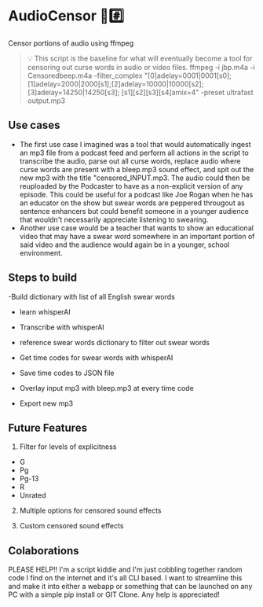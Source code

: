 # AudioCensor 🎵#️⃣
Censor portions of audio using ffmpeg

> 💡 This script is the  baseline for what will eventually become a tool for censoring out curse words in audio or video files. 
> ffmpeg -i jbp.m4a -i Censoredbeep.m4a -filter_complex "[0]adelay=0001|0001[s0];[1]adelay=2000|2000[s1];[2]adelay=10000|10000[s2];[3]adelay=14250|14250[s3]; [s1][s2][s3][s4]amix=4" -preset ultrafast output.mp3

## Use cases
- The first use case I imagined was a tool that would automatically ingest an mp3 file from a podcast feed and perform all actions in the script to transcribe the audio, parse out all curse words, replace audio where curse words are present with a bleep.mp3 sound effect, and spit out the new mp3 with the title "censored_INPUT.mp3. The audio could then be reuploaded by the Podcaster to have as a non-explicit version of any episode. This could be useful for a podcast like Joe Rogan when he has an educator on the show but swear words are peppered througout as sentence enhancers but could benefit someone in a younger audience that wouldn't necessarily appreciate listening to swearing. 
- Another use case would be a teacher that wants to show an educational video that may have a swear word somewhere in an important portion of said video and the audience would again be in a younger, school environment.

## Steps to build
-Build dictionary with list of all English swear words 

- learn whisperAI

- Transcribe with whisperAI

- reference swear words dictionary to filter out swear words 

- Get time codes for swear words with whisperAI 

- Save time codes to JSON file

- Overlay input mp3 with bleep.mp3 at every time code

- Export new mp3

## Future Features
1. Filter for levels of explicitness
  - G
  - Pg
  - Pg-13
  - R
  - Unrated

2. Multiple options for censored sound effects 

3. Custom censored sound effects

## Colaborations
PLEASE HELP!! I'm a script kiddie and I'm just cobbling together random code I find on the internet and it's all CLI based. I want to streamline this and make it into either a webapp or something that can be launched on any PC with a simple pip install or GIT Clone. Any help is appreciated!
